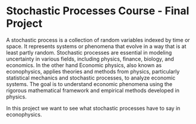 # Stochastic Processes Course - Final Project
A stochastic process is a collection of random variables indexed by time or space. It represents systems or phenomena that evolve in a way that is at least partly random. Stochastic processes are essential in modeling uncertainty in various fields, including physics, finance, biology, and economics. In the other hand Economic physics, also known as econophysics, applies theories and methods from physics, particularly statistical mechanics and stochastic processes, to analyze economic systems. The goal is to understand economic phenomena using the rigorous mathematical framework and empirical methods developed in physics.

In this project we want to see what stochastic processes have to say in econophysics. 
